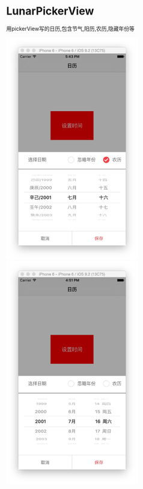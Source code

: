 # LunarPickerView
用pickerView写的日历,包含节气,阳历,农历,隐藏年份等

<img src="/document/img/nongli.png" width = "350">
<img src="/document/img/calendar.png" width = "350">